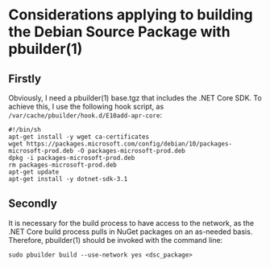 # Considerations applying to building the Debian Source Package with pbuilder(1)

## Firstly

Obviously, I need a pbuilder(1) base.tgz that includes the .NET Core SDK. To achieve this, I use the following hook script, as `/var/cache/pbuilder/hook.d/E10add-apr-core`:

```
#!/bin/sh
apt-get install -y wget ca-certificates
wget https://packages.microsoft.com/config/debian/10/packages-microsoft-prod.deb -O packages-microsoft-prod.deb
dpkg -i packages-microsoft-prod.deb
rm packages-microsoft-prod.deb
apt-get update
apt-get install -y dotnet-sdk-3.1

```

## Secondly

It is necessary for the build process to have access to the network, as the .NET Core build process pulls in NuGet packages on an as-needed basis. Therefore, pbuilder(1) should be invoked with the command line:

```
sudo pbuilder build --use-network yes <dsc_package>
```
